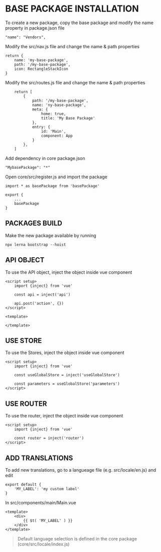 # BASE PACKAGE INSTALLATION
To create a new package, copy the base package and modify the name property in package.json file
```
"name": "Vendors",
```

Modify the src/nav.js file and change the name & path properties
```
return {
    name: 'my-base-package',
    path: '/my-base-package',
    icon: RectangleStackIcon
}
```

Modify the src/routes.js file and change the name & path properties
```
    return [
        {
            path: '/my-base-package',
            name: 'ny-base-package',
            meta: {
                home: true,
                title: 'My Base Package'
            },
            entry: {
                id: 'Main',
                component: App
            }
        },
    ]
```

Add dependency in core package.json
```
"MybasePackage": "*"
```

Open core/src/register.js and import the package
```
import * as basePackage from 'basePackage'

export {
    ... 
    basePackage 
}
```

## PACKAGES BUILD
Make the new package available by running
```
npx lerna bootstrap --hoist
```


## API OBJECT
To use the API object, inject the object inside vue component
```
<script setup>
    import {inject} from 'vue'

    const api = inject('api')

    api.post('action', {})
</script>

<template>

</template>
```

## USE STORE
To use the Stores, inject the object inside vue component
```
<script setup>
    import {inject} from 'vue'

    const useGlobalStore = inject('useGlobalStore')

    const parameters = useGlobalStore('parameters')
</script>
```

## USE ROUTER
To use the router, inject the object inside vue component
```
<script setup>
    import {inject} from 'vue'

    const router = inject('router')
</script>
```

## ADD TRANSLATIONS
To add new translations, go to a langueage file (e.g. src/locale/en.js) and edit
```
export default {
    'MY_LABEL': 'my custom label'
}
```

In src/components/main/Main.vue
```
<template>
    <div>
        {{ $t( 'MY_LABEL' ) }}
    </div>
</template>
```
> Default language selection is defined in the core package (core/src/locale/index.js)
